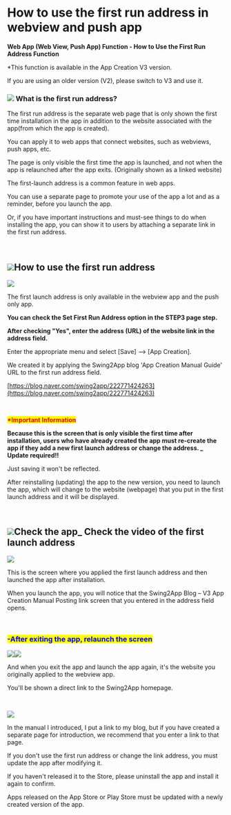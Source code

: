 # How to use the first run address in webview and push app

**Web App (Web View, Push App) Function - How to Use the First Run Address Function**

\*This function is available in the App Creation V3 version.

If you are using an older version (V2), please switch to V3 and use it.



### ![](https://wp.swing2app.co.kr/wp-content/uploads/2018/09/%EB%8B%A8%EB%9D%BD1-1.png) What is the first run address?

The first run address is the separate web page that is only shown the first time installation in the app in addition to the website associated with the app(from which the app is created).

You can apply it to web apps that connect websites, such as webviews, push apps, etc.

The page is only visible the first time the app is launched, and not when the app is relaunched after the app exits. (Originally shown as a linked website)

The first-launch address is a common feature in web apps.

You can use a separate page to promote your use of the app a lot and as a reminder, before you launch the app.

Or, if you have important instructions and must-see things to do when installing the app, you can show it to users by attaching a separate link in the first run address.

​

## ![](https://wp.swing2app.co.kr/wp-content/uploads/2018/09/%EB%8B%A8%EB%9D%BD1-1.png)How to use the first run address

![](../../../.gitbook/assets/Untitled-2-fasd.png)

The first launch address is only available in the webview app and the push only app.

**You can check the Set First Run Address option in the STEP3 page step.**

**After checking "Yes", enter the address (URL) of the website link in the address field.**

Enter the appropriate menu and select \[Save] –> \[App Creation].

We created it by applying the Swing2App blog 'App Creation Manual Guide' URL to the first run address field.

[https://blog.naver.com/swing2app/222771424263](https://blog.naver.com/swing2app/222771424263)

​

<mark style="color:red;">**\*Important Information**</mark>

**Because this is the screen that is only visible the first time after installation, users who have already created the app must re-create the app if they add a new first launch address or change the address. \_ Update required!!**

Just saving it won't be reflected.

After reinstalling (updating) the app to the new version, you need to launch the app, which will change to the website (webpage) that you put in the first launch address and it will be displayed.

​

## ![](https://wp.swing2app.co.kr/wp-content/uploads/2018/09/%EB%8B%A8%EB%9D%BD1-1.png)Check the app\_ Check the video of the first launch address

&#x20;![](../../../.gitbook/assets/Screenrecorder-2023-08-29-01-35-19-871.gif)

This is the screen where you applied the first launch address and then launched the app after installation.

When you launch the app, you will notice that the Swing2App Blog – V3 App Creation Manual Posting link screen that you entered in the address field opens.

​

### <mark style="color:blue;">**-**</mark><mark style="color:blue;">After exiting the app, relaunch the screen</mark>

![](https://postfiles.pstatic.net/MjAyMjA2MTZfMjQ0/MDAxNjU1MzYzNDY0NDcy.9iV6jt5XJj-dhzmQJ5VvLFBabTUOyRYp9qtnkWLoByMg.i5w5w9p64enW7uUegmJfrxN9zYLTSylJu8RxZ6F961Eg.GIF.swing2app/%EB%85%B9%ED%99%94\_2022\_06\_16\_16\_10\_48\_11.gif?type=w966)![](../../../.gitbook/assets/Screenrecorder-2023-08-29-01-30-42-250.gif)

And when you exit the app and launch the app again, it's the website you originally applied to the webview app.

You'll be shown a direct link to the Swing2App homepage.

​

![](../../../.gitbook/assets/GVG-1.png)

In the manual I introduced, I put a link to my blog, but if you have created a separate page for introduction, we recommend that you enter a link to that page.

If you don't use the first run address or change the link address, you must update the app after modifying it.

If you haven't released it to the Store, please uninstall the app and install it again to confirm.

Apps released on the App Store or Play Store must be updated with a newly created version of the app.
